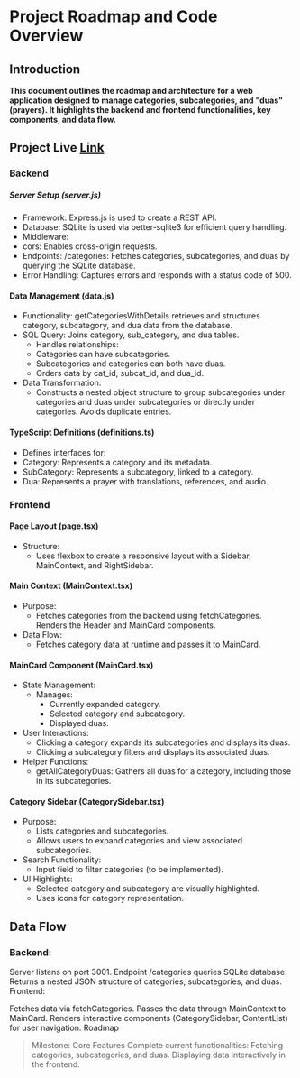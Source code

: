 # Project Roadmap and Code Overview
## Introduction
**This document outlines the roadmap and architecture for a web application designed to manage categories, subcategories, and "duas" (prayers). It highlights the backend and frontend functionalities, key components, and data flow.**
## Project Live [Link](https://duah-ruqyah.vercel.app/)
### Backend
##### Server Setup (server.js)
- Framework: Express.js is used to create a REST API.
- Database: SQLite is used via better-sqlite3 for efficient query handling.
- Middleware:
- cors: Enables cross-origin requests.
- Endpoints:
/categories: Fetches categories, subcategories, and duas by querying the SQLite database.
- Error Handling: Captures errors and responds with a status code of 500.
#### Data Management (data.js)
- Functionality: getCategoriesWithDetails retrieves and structures category, subcategory, and dua data from the database.
- SQL Query:
Joins category, sub_category, and dua tables.
    - Handles relationships:
    - Categories can have subcategories.
    - Subcategories and categories can both have duas.
    - Orders data by cat_id, subcat_id, and dua_id.
- Data Transformation:
    - Constructs a nested object structure to group subcategories under categories and duas under subcategories or directly under categories.
Avoids duplicate entries.
#### TypeScript Definitions (definitions.ts)
- Defines interfaces for:
- Category: Represents a category and its metadata.
- SubCategory: Represents a subcategory, linked to a category.
- Dua: Represents a prayer with translations, references, and audio.
### Frontend
#### Page Layout (page.tsx)
- Structure:
    - Uses flexbox to create a responsive layout with a Sidebar, MainContext, and RightSidebar.
#### Main Context (MainContext.tsx)
- Purpose:
    - Fetches categories from the backend using fetchCategories.
Renders the Header and MainCard components.
- Data Flow:
    - Fetches category data at runtime and passes it to MainCard.
#### MainCard Component (MainCard.tsx)
- State Management:
    - Manages:
        - Currently expanded category.
        - Selected category and subcategory.
        - Displayed duas.
- User Interactions:
    - Clicking a category expands its subcategories and displays its duas.
    - Clicking a subcategory filters and displays its associated duas.
- Helper Functions:
    - getAllCategoryDuas: Gathers all duas for a category, including those in its subcategories.
#### Category Sidebar (CategorySidebar.tsx)
- Purpose:
    - Lists categories and subcategories.
    - Allows users to expand categories and view associated subcategories.
- Search Functionality:
    - Input field to filter categories (to be implemented).
- UI Highlights:
    - Selected category and subcategory are visually highlighted.
    - Uses icons for category representation.
## Data Flow
### Backend:

Server listens on port 3001.
Endpoint /categories queries SQLite database.
Returns a nested JSON structure of categories, subcategories, and duas.
Frontend:

Fetches data via fetchCategories.
Passes the data through MainContext to MainCard.
Renders interactive components (CategorySidebar, ContentList) for user navigation.
Roadmap
>Milestone: Core Features
Complete current functionalities:
Fetching categories, subcategories, and duas.
Displaying data interactively in the frontend.
